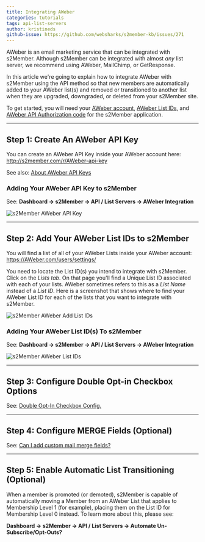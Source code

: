 ```yaml
---
title: Integrating AWeber
categories: tutorials
tags: api-list-servers
author: kristineds
github-issue: https://github.com/websharks/s2member-kb/issues/271
---
```


AWeber is an email marketing service that can be integrated with s2Member. Although s2Member can be integrated with almost _any_ list server, we recommend using AWeber, MailChimp, or GetResponse.

In this article we're going to explain how to integrate AWeber with s2Member using the API method so that new members are automatically added to your AWeber list(s) and removed or transitioned to another list when they are upgraded, downgraded, or deleted from your s2Member site.

To get started, you will need your [AWeber account](http://s2member.com/AWeber), [AWeber List IDs](https://AWeber.com/users/settings/), and  [AWeber API Authorization code](http://s2member.com/r/AWeber-api-key) for the s2Member application.

---

## Step 1: Create An AWeber API Key

You can create an AWeber API Key inside your AWeber account here: <http://s2member.com/r/AWeber-api-key>

See also: [About AWeber API Keys](https://help.AWeber.com/hc/en-us/articles/204031016-Does-AWeber-Have-An-API-)

### Adding Your AWeber API Key to s2Member

See: **Dashboard → s2Member → API / List Servers → AWeber Integration**

![s2Member AWeber API Key](https://cloud.githubusercontent.com/assets/7514953/10616140/2d9ebb60-7796-11e5-9487-0f8c67c2e49e.png)

---

## Step 2: Add Your AWeber List IDs to s2Member

You will find a list of all of your AWeber Lists inside your AWeber account: <https://AWeber.com/users/settings/>

You need to locate the List ID(s) you intend to integrate with s2Member. Click on the _Lists tab_. On that page you'll find a Unique List ID associated with each of your lists. AWeber sometimes refers to this as a _List Name_ instead of a _List ID_. Here is a screenshot that shows where to find your AWeber List ID for each of the lists that you want to integrate with s2Member.

![s2Member AWeber Add List IDs](https://cloud.githubusercontent.com/assets/7514953/10737678/87cf59a2-7c4e-11e5-92ed-885ad2f2f8b4.png)

### Adding Your AWeber List ID(s) To s2Member

See: **Dashboard → s2Member → API / List Servers → AWeber Integration**

![s2Member AWeber List IDs](https://cloud.githubusercontent.com/assets/7514953/10616197/88c5623c-7796-11e5-8136-f625f490a52f.png)

---

## Step 3: Configure Double Opt-in Checkbox Options

See: [Double Opt-In Checkbox Config.](http://s2member.com/kb-article/double-opt-in-checkbox-config/)

---

## Step 4: Configure MERGE Fields (Optional)

See: [Can I add custom mail merge fields?](http://s2member.com/kb-article/can-i-add-custom-mail-merge-fields/)

---

## Step 5: Enable Automatic List Transitioning (Optional)

When a member is promoted (or demoted), s2Member is capable of automatically moving a Member from an AWeber List that applies to Membership Level 1 (for example), placing them on the List ID for Membership Level 0 instead. To learn more about this, please see:

**Dashboard → s2Member → API / List Servers → Automate Un-Subscribe/Opt-Outs?**
